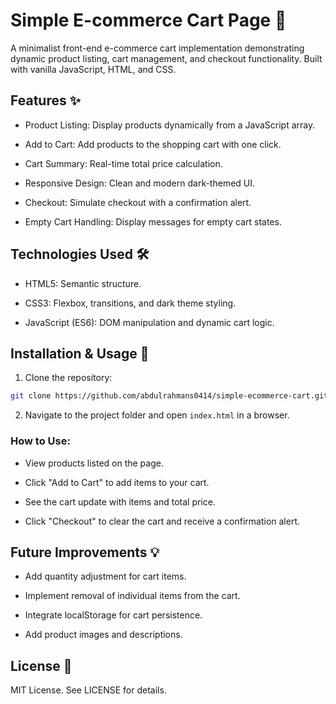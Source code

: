 # Simple E-commerce Cart Page 🛒
A minimalist front-end e-commerce cart implementation demonstrating dynamic product listing, cart management, and checkout functionality. Built with vanilla JavaScript, HTML, and CSS.

## Features ✨
- Product Listing: Display products dynamically from a JavaScript array.

- Add to Cart: Add products to the shopping cart with one click.

- Cart Summary: Real-time total price calculation.

- Responsive Design: Clean and modern dark-themed UI.

- Checkout: Simulate checkout with a confirmation alert.

- Empty Cart Handling: Display messages for empty cart states.

## Technologies Used 🛠️
- HTML5: Semantic structure.

- CSS3: Flexbox, transitions, and dark theme styling.

- JavaScript (ES6): DOM manipulation and dynamic cart logic.

## Installation & Usage 🚀
1. Clone the repository:
```bash
git clone https://github.com/abdulrahmans0414/simple-ecommerce-cart.git
```

2. Navigate to the project folder and open `index.html` in a browser.

### How to Use:

- View products listed on the page.

- Click "Add to Cart" to add items to your cart.

- See the cart update with items and total price.

- Click "Checkout" to clear the cart and receive a confirmation alert.

## Future Improvements 💡
- Add quantity adjustment for cart items.

- Implement removal of individual items from the cart.

- Integrate localStorage for cart persistence.

- Add product images and descriptions.

## License 📄
MIT License. See LICENSE for details.
